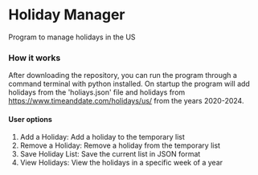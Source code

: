 # Holiday Manager
Program to manage holidays in the US

### How it works
After downloading the repository, you can run the program through a command terminal with python installed.
On startup the program will add holidays from the 'holiays.json' file and holidays from https://www.timeanddate.com/holidays/us/ from the years 2020-2024.

#### User options
1. Add a Holiday: Add a holiday to the temporary list
2. Remove a Holiday: Remove a holiday from the temporary list
3. Save Holiday List: Save the current list in JSON format
4. View Holidays: View the holidays in a specific week of a year
